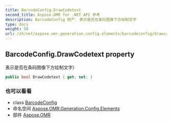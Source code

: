 ```yaml
---
title: BarcodeConfig.DrawCodetext
second_title: Aspose.OMR for .NET API 参考
description: BarcodeConfig 财产. 表示是否在条码图像下方绘制文字
type: docs
weight: 50
url: /zh/net/aspose.omr.generation.config.elements/barcodeconfig/drawcodetext/
---
```

## BarcodeConfig.DrawCodetext property

表示是否在条码图像下方绘制文字）

```csharp
public bool DrawCodetext { get; set; }
```

### 也可以看看

* class [BarcodeConfig](../)
* 命名空间 [Aspose.OMR.Generation.Config.Elements](../../barcodeconfig/)
* 部件 [Aspose.OMR](../../../)


